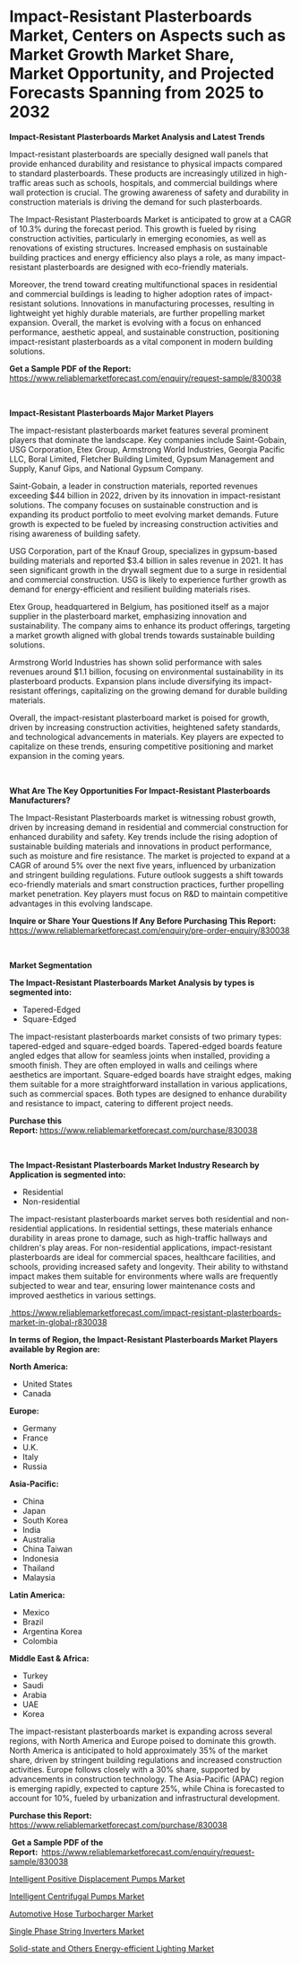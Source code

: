 <p><h1>Impact-Resistant Plasterboards Market, Centers on Aspects such as Market Growth Market Share, Market Opportunity, and Projected Forecasts Spanning from 2025 to 2032</h1></p><p><strong>Impact-Resistant Plasterboards Market Analysis and Latest Trends</strong></p>
<p><p>Impact-resistant plasterboards are specially designed wall panels that provide enhanced durability and resistance to physical impacts compared to standard plasterboards. These products are increasingly utilized in high-traffic areas such as schools, hospitals, and commercial buildings where wall protection is crucial. The growing awareness of safety and durability in construction materials is driving the demand for such plasterboards.</p><p>The Impact-Resistant Plasterboards Market is anticipated to grow at a CAGR of 10.3% during the forecast period. This growth is fueled by rising construction activities, particularly in emerging economies, as well as renovations of existing structures. Increased emphasis on sustainable building practices and energy efficiency also plays a role, as many impact-resistant plasterboards are designed with eco-friendly materials.</p><p>Moreover, the trend toward creating multifunctional spaces in residential and commercial buildings is leading to higher adoption rates of impact-resistant solutions. Innovations in manufacturing processes, resulting in lightweight yet highly durable materials, are further propelling market expansion. Overall, the market is evolving with a focus on enhanced performance, aesthetic appeal, and sustainable construction, positioning impact-resistant plasterboards as a vital component in modern building solutions.</p></p>
<p><strong>Get a Sample PDF of the Report:&nbsp;</strong> <a href="https://www.reliablemarketforecast.com/enquiry/request-sample/830038?utm_campaign=1197&utm_medium=2&utm_source=Github&utm_content=ia&utm_term=25032025&utm_id=impact-resistant-plasterboards">https://www.reliablemarketforecast.com/enquiry/request-sample/830038</a></p>
<p>&nbsp;</p>
<p><strong>Impact-Resistant Plasterboards Major Market Players</strong></p>
<p><p>The impact-resistant plasterboards market features several prominent players that dominate the landscape. Key companies include Saint-Gobain, USG Corporation, Etex Group, Armstrong World Industries, Georgia Pacific LLC, Boral Limited, Fletcher Building Limited, Gypsum Management and Supply, Kanuf Gips, and National Gypsum Company.</p><p>Saint-Gobain, a leader in construction materials, reported revenues exceeding $44 billion in 2022, driven by its innovation in impact-resistant solutions. The company focuses on sustainable construction and is expanding its product portfolio to meet evolving market demands. Future growth is expected to be fueled by increasing construction activities and rising awareness of building safety.</p><p>USG Corporation, part of the Knauf Group, specializes in gypsum-based building materials and reported $3.4 billion in sales revenue in 2021. It has seen significant growth in the drywall segment due to a surge in residential and commercial construction. USG is likely to experience further growth as demand for energy-efficient and resilient building materials rises.</p><p>Etex Group, headquartered in Belgium, has positioned itself as a major supplier in the plasterboard market, emphasizing innovation and sustainability. The company aims to enhance its product offerings, targeting a market growth aligned with global trends towards sustainable building solutions.</p><p>Armstrong World Industries has shown solid performance with sales revenues around $1.1 billion, focusing on environmental sustainability in its plasterboard products. Expansion plans include diversifying its impact-resistant offerings, capitalizing on the growing demand for durable building materials.</p><p>Overall, the impact-resistant plasterboard market is poised for growth, driven by increasing construction activities, heightened safety standards, and technological advancements in materials. Key players are expected to capitalize on these trends, ensuring competitive positioning and market expansion in the coming years.</p></p>
<p>&nbsp;</p>
<p><strong>What Are The Key Opportunities For Impact-Resistant Plasterboards Manufacturers?</strong></p>
<p><p>The Impact-Resistant Plasterboards market is witnessing robust growth, driven by increasing demand in residential and commercial construction for enhanced durability and safety. Key trends include the rising adoption of sustainable building materials and innovations in product performance, such as moisture and fire resistance. The market is projected to expand at a CAGR of around 5% over the next five years, influenced by urbanization and stringent building regulations. Future outlook suggests a shift towards eco-friendly materials and smart construction practices, further propelling market penetration. Key players must focus on R&D to maintain competitive advantages in this evolving landscape.</p></p>
<p><strong>Inquire or Share Your Questions If Any Before Purchasing This Report:</strong> <a href="https://www.reliablemarketforecast.com/enquiry/pre-order-enquiry/830038?utm_campaign=1197&utm_medium=2&utm_source=Github&utm_content=ia&utm_term=25032025&utm_id=impact-resistant-plasterboards">https://www.reliablemarketforecast.com/enquiry/pre-order-enquiry/830038</a></p>
<p>&nbsp;</p>
<p><strong>Market Segmentation</strong></p>
<p><strong>The Impact-Resistant Plasterboards Market Analysis by types is segmented into:</strong></p>
<p><ul><li>Tapered-Edged</li><li>Square-Edged</li></ul></p>
<p><p>The impact-resistant plasterboards market consists of two primary types: tapered-edged and square-edged boards. Tapered-edged boards feature angled edges that allow for seamless joints when installed, providing a smooth finish. They are often employed in walls and ceilings where aesthetics are important. Square-edged boards have straight edges, making them suitable for a more straightforward installation in various applications, such as commercial spaces. Both types are designed to enhance durability and resistance to impact, catering to different project needs.</p></p>
<p><strong>Purchase this Report:&nbsp;</strong><a href="https://www.reliablemarketforecast.com/purchase/830038?utm_campaign=1197&utm_medium=2&utm_source=Github&utm_content=ia&utm_term=25032025&utm_id=impact-resistant-plasterboards">https://www.reliablemarketforecast.com/purchase/830038</a></p>
<p>&nbsp;</p>
<p><strong>The Impact-Resistant Plasterboards Market Industry Research by Application is segmented into:</strong></p>
<p><ul><li>Residential</li><li>Non-residential</li></ul></p>
<p><p>The impact-resistant plasterboards market serves both residential and non-residential applications. In residential settings, these materials enhance durability in areas prone to damage, such as high-traffic hallways and children's play areas. For non-residential applications, impact-resistant plasterboards are ideal for commercial spaces, healthcare facilities, and schools, providing increased safety and longevity. Their ability to withstand impact makes them suitable for environments where walls are frequently subjected to wear and tear, ensuring lower maintenance costs and improved aesthetics in various settings.</p></p>
<p><a href="https://www.reliablemarketforecast.com/impact-resistant-plasterboards-market-in-global-r830038?utm_campaign=1197&utm_medium=2&utm_source=Github&utm_content=ia&utm_term=25032025&utm_id=impact-resistant-plasterboards">&nbsp;https://www.reliablemarketforecast.com/impact-resistant-plasterboards-market-in-global-r830038</a></p>
<p><strong>In terms of Region, the Impact-Resistant Plasterboards Market Players available by Region are:</strong></p>
<p>
    <p> <strong> North America: </strong>
        <ul>
            <li>United States</li>
            <li>Canada</li>
        </ul>
        </p> 
    <p> <strong> Europe: </strong>
        <ul>
            <li>Germany</li>
            <li>France</li>
            <li>U.K.</li>
            <li>Italy</li>
            <li>Russia</li>
        </ul>
        </p> 
    <p> <strong> Asia-Pacific: </strong>
        <ul>
            <li>China</li>
            <li>Japan</li>
            <li>South Korea</li>
            <li>India</li>
            <li>Australia</li>
            <li>China Taiwan</li>
            <li>Indonesia</li>
            <li>Thailand</li>
            <li>Malaysia</li>
        </ul>
        </p> 
    <p> <strong> Latin America: </strong>
        <ul>
            <li>Mexico</li>
            <li>Brazil</li>
            <li>Argentina Korea</li>
            <li>Colombia</li>
        </ul>
        </p> 
    <p> <strong> Middle East & Africa: </strong>
        <ul>
            <li>Turkey</li>
            <li>Saudi</li>
            <li>Arabia</li>
            <li>UAE</li>
            <li>Korea</li>
        </ul>
    </p>
    </p>
<p><p>The impact-resistant plasterboards market is expanding across several regions, with North America and Europe poised to dominate this growth. North America is anticipated to hold approximately 35% of the market share, driven by stringent building regulations and increased construction activities. Europe follows closely with a 30% share, supported by advancements in construction technology. The Asia-Pacific (APAC) region is emerging rapidly, expected to capture 25%, while China is forecasted to account for 10%, fueled by urbanization and infrastructural development.</p></p>
<p><strong>Purchase this Report: </strong><a href="https://www.reliablemarketforecast.com/purchase/830038?utm_campaign=1197&utm_medium=2&utm_source=Github&utm_content=ia&utm_term=25032025&utm_id=impact-resistant-plasterboards">https://www.reliablemarketforecast.com/purchase/830038</a></p>
<p>&nbsp;<strong>Get a Sample PDF of the Report:&nbsp;&nbsp;</strong><a href="https://www.reliablemarketforecast.com/enquiry/request-sample/830038?utm_campaign=1197&utm_medium=2&utm_source=Github&utm_content=ia&utm_term=25032025&utm_id=impact-resistant-plasterboards">https://www.reliablemarketforecast.com/enquiry/request-sample/830038</a></p>
<p><strong></strong></p>
<p><p><a href="https://github.com/BrandonBrown3773/Market-Research-Report-List-1/blob/main/intelligent-positive-displacement-pumps-market.md?utm_campaign=1197&utm_medium=2&utm_source=Github&utm_content=ia&utm_term=25032025&utm_id=impact-resistant-plasterboards">Intelligent Positive Displacement Pumps Market</a></p><p><a href="https://github.com/sleeprudantf/Market-Research-Report-List-1/blob/main/intelligent-centrifugal-pumps-market.md?utm_campaign=1197&utm_medium=2&utm_source=Github&utm_content=ia&utm_term=25032025&utm_id=impact-resistant-plasterboards">Intelligent Centrifugal Pumps Market</a></p><p><a href="https://github.com/kakeryttri0c/Market-Research-Report-List-1/blob/main/automotive-hose-turbocharger-market.md?utm_campaign=1197&utm_medium=2&utm_source=Github&utm_content=ia&utm_term=25032025&utm_id=impact-resistant-plasterboards">Automotive Hose Turbocharger Market</a></p><p><a href="https://github.com/prosalinda88/Market-Research-Report-List-7/blob/main/single-phase-string-inverters-market.md?utm_campaign=1197&utm_medium=2&utm_source=Github&utm_content=ia&utm_term=25032025&utm_id=impact-resistant-plasterboards">Single Phase String Inverters Market</a></p><p><a href="https://github.com/andulanick3/Market-Research-Report-List-1/blob/main/solid-state-and-others-energy-efficient-lighting-market.md?utm_campaign=1197&utm_medium=2&utm_source=Github&utm_content=ia&utm_term=25032025&utm_id=impact-resistant-plasterboards">Solid-state and Others Energy-efficient Lighting Market</a></p></p>